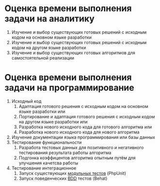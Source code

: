 
# Оценка времени выполнения задачи на аналитику

1. Изучение и выбор существующих готовых решений с исходным кодом на основном языке разработки
1. Изучение и выбор существующих готовых решений с исходным кодом на другом языке разработки
1. Изучение и выбор существующих готовых алгоритмов для самостоятельной реализации

# Оценка времени выполнения задачи на программирование

1. Исходный код
   1. Адаптация готового решения с исходным кодом на основном языке разработки или
   1. Портирование и адаптация готового решения с исходным кодом на другом языке разработки или
   1. Разработка нового исходного кода для готового алгоритма или
   1. Разработка нового исходного кода для нового алгоритма
1. Изучение документации языка программирования или базы данных
1. Тестирование функциональности
   1. Разработа тестовых данных для позитивного и негативного тестирования результата работы алгоритма
   1. Подгонка коэффицентов алгоритма опытным путём для улучшения качетсва работы
1. Тестирование интеграционное
   1. Запуск существующих [модульных тестов](https://en.wikipedia.org/wiki/Unit_testing) (PhpUnit)
   1. Запуск поведенческих [BDD](https://en.wikipedia.org/wiki/Behavior-driven_development) тестов (Behat)
